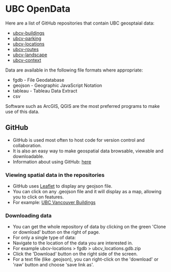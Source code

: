 UBC OpenData
============

Here are a list of GitHub repositories that contain UBC geosptaial data:
* [ubcv-buildings](https://github.com/UBCGeodata/ubcv-buildings)
* [ubcv-parking](https://github.com/UBCGeodata/ubcv-parking)
* [ubcv-locations](https://github.com/UBCGeodata/ubcv-locations)
* [ubcv-routes](https://github.com/UBCGeodata/ubcv-routes)
* [ubcv-landscape](https://github.com/UBCGeodata/ubcv-landscape)
* [ubcv-context](https://github.com/UBCGeodata/ubcv-context)

Data are available in the following file formats where appropriate:

* fgdb    - File Geodatabase
* geojson - Geographic JavaScript Notation
* tableau - Tableau Data Extract
* csv 

Software such as ArcGIS, QGIS are the most preferred programs to make use of this data. 

GitHub
------
* GitHub is used most often to host code for version control and collaboration. 
* It is also an easy way to make geospatial data browsable, viewable and downloadable.
* Information about using GitHub: [here](https://guides.github.com/activities/hello-world/)

### Viewing spatial data in the repositories
* GitHub uses [Leaflet](http://leafletjs.com/) to display any geojson file.
* You can click on any .geojson file and it will display as a map, allowing you to click on features.
* For example: [UBC Vancouver Buildings](https://github.com/UBCGeodata/ubcv-buildings/blob/master/geojson/ubcv_buildings.geojson)

### Downloading data
* You can get the whole repository of data by clicking on the green 'Clone or download' button on the right of page.
* For only a single type of data: 
 * Navigate to the location of the data you are interested in.
 *  For example  ubcv-locations > fgdb > ubcv_locations.gdb.zip 
 * Click the 'Download' button on the right side of the screen.
 * For a text file (like .geojson), you can right-click on the 'download' or 'raw' button and choose 'save link as'.
